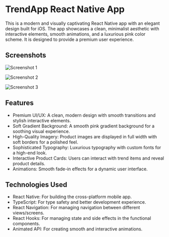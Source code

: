 # TrendApp React Native App

This is a modern and visually captivating React Native app with an elegant design built for iOS. The app showcases a clean, minimalist aesthetic with interactive elements, smooth animations, and a luxurious pink color scheme. It is designed to provide a premium user experience.
## Screenshots

![Screenshot 1](https://i.ibb.co/Fqt8KTR/5-E8-F7-D36-00-E9-41-EB-949-C-ECFD73-A92002.png)

![Screenshot 2](https://i.ibb.co/gSpW8Js/C02-FC634-278-B-47-B8-A64-B-5-D61-DE8-FF251.png)

![Screenshot 3](https://i.ibb.co/BV31BPg/EEBF03-B7-67-FE-4-F92-91-B7-3-DC6-C31-EE828.png)

## Features

- Premium UI/UX: A clean, modern design with smooth transitions and stylish interactive elements.
- Soft Gradient Background: A smooth pink gradient background for a soothing visual experience.
- High-Quality Imagery: Product images are displayed in full width with soft borders for a polished feel.
- Sophisticated Typography: Luxurious typography with custom fonts for a high-end look.
- Interactive Product Cards: Users can interact with trend items and reveal product details.
- Animations: Smooth fade-in effects for a dynamic user interface.

## Technologies Used

- React Native: For building the cross-platform mobile app.
- TypeScript: For type safety and better development experience.
- React Navigation: For managing navigation between different views/screens.
- React Hooks: For managing state and side effects in the functional components.
- Animated API: For creating smooth and interactive animations.
